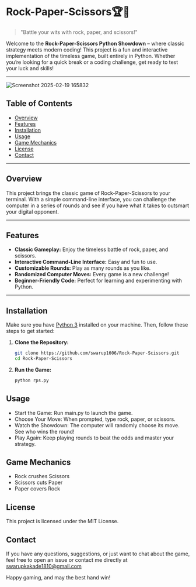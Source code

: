 # Rock-Paper-Scissors🏆🤩

> "Battle your wits with rock, paper, and scissors!"  

Welcome to the **Rock-Paper-Scissors Python Showdown** – where classic strategy meets modern coding! This project is a fun and interactive implementation of the timeless game, built entirely in Python. Whether you’re looking for a quick break or a coding challenge, get ready to test your luck and skills!

---

![Screenshot 2025-02-19 165832](https://github.com/user-attachments/assets/f8300545-d254-431d-b3cb-7a7998157af5)

## Table of Contents

- [Overview](#overview)
- [Features](#features)
- [Installation](#installation)
- [Usage](#usage)
- [Game Mechanics](#game-mechanics)
- [License](#license)
- [Contact](#contact)

---

## Overview

This project brings the classic game of Rock-Paper-Scissors to your terminal. With a simple command-line interface, you can challenge the computer in a series of rounds and see if you have what it takes to outsmart your digital opponent.

---

## Features

- **Classic Gameplay:** Enjoy the timeless battle of rock, paper, and scissors.
- **Interactive Command-Line Interface:** Easy and fun to use.
- **Customizable Rounds:** Play as many rounds as you like.
- **Randomized Computer Moves:** Every game is a new challenge!
- **Beginner-Friendly Code:** Perfect for learning and experimenting with Python.

---

## Installation

Make sure you have [Python 3](https://www.python.org/downloads/) installed on your machine. Then, follow these steps to get started:

1. **Clone the Repository:**

   ```bash
   git clone https://github.com/swarup1606/Rock-Paper-Scissors.git
   cd Rock-Paper-Scissors

2. **Run the Game:**
   ```bash
   python rps.py

## Usage
- Start the Game: Run main.py to launch the game.
- Choose Your Move: When prompted, type rock, paper, or scissors.
- Watch the Showdown: The computer will randomly choose its move. See who wins the round!
- Play Again: Keep playing rounds to beat the odds and master your strategy.

## Game Mechanics
- Rock crushes Scissors
- Scissors cuts Paper
- Paper covers Rock

## License
This project is licensed under the MIT License.

## Contact
If you have any questions, suggestions, or just want to chat about the game, feel free to open an issue or contact me directly at 
swarupkakade1810@gmail.com

Happy gaming, and may the best hand win!
